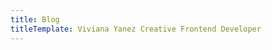 ```yaml
---
title: Blog
titleTemplate: Viviana Yanez Creative Frontend Developer
---
```



<script setup>
import Blog from '../.vitepress/theme/BlogTemplate.vue'
</script>
 
<div class="blog">
    <Blog></Blog>
</div>
